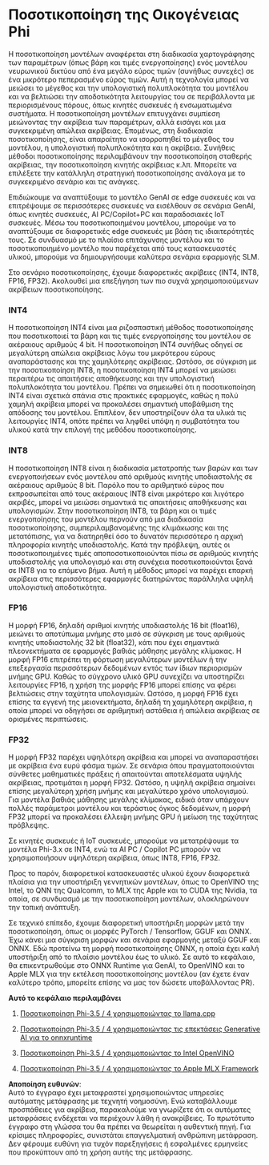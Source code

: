 # **Ποσοτικοποίηση της Οικογένειας Phi**

Η ποσοτικοποίηση μοντέλων αναφέρεται στη διαδικασία χαρτογράφησης των παραμέτρων (όπως βάρη και τιμές ενεργοποίησης) ενός μοντέλου νευρωνικού δικτύου από ένα μεγάλο εύρος τιμών (συνήθως συνεχές) σε ένα μικρότερο πεπερασμένο εύρος τιμών. Αυτή η τεχνολογία μπορεί να μειώσει το μέγεθος και την υπολογιστική πολυπλοκότητα του μοντέλου και να βελτιώσει την αποδοτικότητα λειτουργίας του σε περιβάλλοντα με περιορισμένους πόρους, όπως κινητές συσκευές ή ενσωματωμένα συστήματα. Η ποσοτικοποίηση μοντέλων επιτυγχάνει συμπίεση μειώνοντας την ακρίβεια των παραμέτρων, αλλά εισάγει και μια συγκεκριμένη απώλεια ακρίβειας. Επομένως, στη διαδικασία ποσοτικοποίησης, είναι απαραίτητο να ισορροπηθεί το μέγεθος του μοντέλου, η υπολογιστική πολυπλοκότητα και η ακρίβεια. Συνήθεις μέθοδοι ποσοτικοποίησης περιλαμβάνουν την ποσοτικοποίηση σταθερής ακρίβειας, την ποσοτικοποίηση κινητής ακρίβειας κ.λπ. Μπορείτε να επιλέξετε την κατάλληλη στρατηγική ποσοτικοποίησης ανάλογα με το συγκεκριμένο σενάριο και τις ανάγκες.

Επιδιώκουμε να αναπτύξουμε το μοντέλο GenAI σε edge συσκευές και να επιτρέψουμε σε περισσότερες συσκευές να εισέλθουν σε σενάρια GenAI, όπως κινητές συσκευές, AI PC/Copilot+PC και παραδοσιακές IoT συσκευές. Μέσω του ποσοτικοποιημένου μοντέλου, μπορούμε να το αναπτύξουμε σε διαφορετικές edge συσκευές με βάση τις ιδιαιτερότητές τους. Σε συνδυασμό με το πλαίσιο επιτάχυνσης μοντέλου και το ποσοτικοποιημένο μοντέλο που παρέχεται από τους κατασκευαστές υλικού, μπορούμε να δημιουργήσουμε καλύτερα σενάρια εφαρμογής SLM.

Στο σενάριο ποσοτικοποίησης, έχουμε διαφορετικές ακρίβειες (INT4, INT8, FP16, FP32). Ακολουθεί μια επεξήγηση των πιο συχνά χρησιμοποιούμενων ακρίβειων ποσοτικοποίησης.

### **INT4**

Η ποσοτικοποίηση INT4 είναι μια ριζοσπαστική μέθοδος ποσοτικοποίησης που ποσοτικοποιεί τα βάρη και τις τιμές ενεργοποίησης του μοντέλου σε ακέραιους αριθμούς 4 bit. Η ποσοτικοποίηση INT4 συνήθως οδηγεί σε μεγαλύτερη απώλεια ακρίβειας λόγω του μικρότερου εύρους αναπαράστασης και της χαμηλότερης ακρίβειας. Ωστόσο, σε σύγκριση με την ποσοτικοποίηση INT8, η ποσοτικοποίηση INT4 μπορεί να μειώσει περαιτέρω τις απαιτήσεις αποθήκευσης και την υπολογιστική πολυπλοκότητα του μοντέλου. Πρέπει να σημειωθεί ότι η ποσοτικοποίηση INT4 είναι σχετικά σπάνια στις πρακτικές εφαρμογές, καθώς η πολύ χαμηλή ακρίβεια μπορεί να προκαλέσει σημαντική υποβάθμιση της απόδοσης του μοντέλου. Επιπλέον, δεν υποστηρίζουν όλα τα υλικά τις λειτουργίες INT4, οπότε πρέπει να ληφθεί υπόψη η συμβατότητα του υλικού κατά την επιλογή της μεθόδου ποσοτικοποίησης.

### **INT8**

Η ποσοτικοποίηση INT8 είναι η διαδικασία μετατροπής των βαρών και των ενεργοποιήσεων ενός μοντέλου από αριθμούς κινητής υποδιαστολής σε ακέραιους αριθμούς 8 bit. Παρόλο που το αριθμητικό εύρος που εκπροσωπείται από τους ακέραιους INT8 είναι μικρότερο και λιγότερο ακριβές, μπορεί να μειώσει σημαντικά τις απαιτήσεις αποθήκευσης και υπολογισμών. Στην ποσοτικοποίηση INT8, τα βάρη και οι τιμές ενεργοποίησης του μοντέλου περνούν από μια διαδικασία ποσοτικοποίησης, συμπεριλαμβανομένης της κλιμάκωσης και της μετατόπισης, για να διατηρηθεί όσο το δυνατόν περισσότερο η αρχική πληροφορία κινητής υποδιαστολής. Κατά την πρόβλεψη, αυτές οι ποσοτικοποιημένες τιμές αποποσοτικοποιούνται πίσω σε αριθμούς κινητής υποδιαστολής για υπολογισμό και στη συνέχεια ποσοτικοποιούνται ξανά σε INT8 για το επόμενο βήμα. Αυτή η μέθοδος μπορεί να παρέχει επαρκή ακρίβεια στις περισσότερες εφαρμογές διατηρώντας παράλληλα υψηλή υπολογιστική αποδοτικότητα.

### **FP16**

Η μορφή FP16, δηλαδή αριθμοί κινητής υποδιαστολής 16 bit (float16), μειώνει το αποτύπωμα μνήμης στο μισό σε σύγκριση με τους αριθμούς κινητής υποδιαστολής 32 bit (float32), κάτι που έχει σημαντικά πλεονεκτήματα σε εφαρμογές βαθιάς μάθησης μεγάλης κλίμακας. Η μορφή FP16 επιτρέπει τη φόρτωση μεγαλύτερων μοντέλων ή την επεξεργασία περισσότερων δεδομένων εντός των ίδιων περιορισμών μνήμης GPU. Καθώς το σύγχρονο υλικό GPU συνεχίζει να υποστηρίζει λειτουργίες FP16, η χρήση της μορφής FP16 μπορεί επίσης να φέρει βελτιώσεις στην ταχύτητα υπολογισμών. Ωστόσο, η μορφή FP16 έχει επίσης τα εγγενή της μειονεκτήματα, δηλαδή τη χαμηλότερη ακρίβεια, η οποία μπορεί να οδηγήσει σε αριθμητική αστάθεια ή απώλεια ακρίβειας σε ορισμένες περιπτώσεις.

### **FP32**

Η μορφή FP32 παρέχει υψηλότερη ακρίβεια και μπορεί να αναπαραστήσει με ακρίβεια ένα ευρύ φάσμα τιμών. Σε σενάρια όπου πραγματοποιούνται σύνθετες μαθηματικές πράξεις ή απαιτούνται αποτελέσματα υψηλής ακρίβειας, προτιμάται η μορφή FP32. Ωστόσο, η υψηλή ακρίβεια σημαίνει επίσης μεγαλύτερη χρήση μνήμης και μεγαλύτερο χρόνο υπολογισμού. Για μοντέλα βαθιάς μάθησης μεγάλης κλίμακας, ειδικά όταν υπάρχουν πολλές παράμετροι μοντέλου και τεράστιος όγκος δεδομένων, η μορφή FP32 μπορεί να προκαλέσει έλλειψη μνήμης GPU ή μείωση της ταχύτητας πρόβλεψης.

Σε κινητές συσκευές ή IoT συσκευές, μπορούμε να μετατρέψουμε τα μοντέλα Phi-3.x σε INT4, ενώ τα AI PC / Copilot PC μπορούν να χρησιμοποιήσουν υψηλότερη ακρίβεια, όπως INT8, FP16, FP32.

Προς το παρόν, διαφορετικοί κατασκευαστές υλικού έχουν διαφορετικά πλαίσια για την υποστήριξη γεννητικών μοντέλων, όπως το OpenVINO της Intel, το QNN της Qualcomm, το MLX της Apple και το CUDA της Nvidia, τα οποία, σε συνδυασμό με την ποσοτικοποίηση μοντέλων, ολοκληρώνουν την τοπική ανάπτυξη.

Σε τεχνικό επίπεδο, έχουμε διαφορετική υποστήριξη μορφών μετά την ποσοτικοποίηση, όπως οι μορφές PyTorch / Tensorflow, GGUF και ONNX. Έχω κάνει μια σύγκριση μορφών και σενάρια εφαρμογής μεταξύ GGUF και ONNX. Εδώ προτείνω τη μορφή ποσοτικοποίησης ONNX, η οποία έχει καλή υποστήριξη από το πλαίσιο μοντέλου έως το υλικό. Σε αυτό το κεφάλαιο, θα επικεντρωθούμε στο ONNX Runtime για GenAI, το OpenVINO και το Apple MLX για την εκτέλεση ποσοτικοποίησης μοντέλου (αν έχετε έναν καλύτερο τρόπο, μπορείτε επίσης να μας τον δώσετε υποβάλλοντας PR).

**Αυτό το κεφάλαιο περιλαμβάνει**

1. [Ποσοτικοποίηση Phi-3.5 / 4 χρησιμοποιώντας το llama.cpp](./UsingLlamacppQuantifyingPhi.md)

2. [Ποσοτικοποίηση Phi-3.5 / 4 χρησιμοποιώντας τις επεκτάσεις Generative AI για το onnxruntime](./UsingORTGenAIQuantifyingPhi.md)

3. [Ποσοτικοποίηση Phi-3.5 / 4 χρησιμοποιώντας το Intel OpenVINO](./UsingIntelOpenVINOQuantifyingPhi.md)

4. [Ποσοτικοποίηση Phi-3.5 / 4 χρησιμοποιώντας το Apple MLX Framework](./UsingAppleMLXQuantifyingPhi.md)

**Αποποίηση ευθυνών**:  
Αυτό το έγγραφο έχει μεταφραστεί χρησιμοποιώντας υπηρεσίες αυτόματης μετάφρασης με τεχνητή νοημοσύνη. Ενώ καταβάλλουμε προσπάθειες για ακρίβεια, παρακαλούμε να γνωρίζετε ότι οι αυτόματες μεταφράσεις ενδέχεται να περιέχουν λάθη ή ανακρίβειες. Το πρωτότυπο έγγραφο στη γλώσσα του θα πρέπει να θεωρείται η αυθεντική πηγή. Για κρίσιμες πληροφορίες, συνιστάται επαγγελματική ανθρώπινη μετάφραση. Δεν φέρουμε ευθύνη για τυχόν παρεξηγήσεις ή εσφαλμένες ερμηνείες που προκύπτουν από τη χρήση αυτής της μετάφρασης.